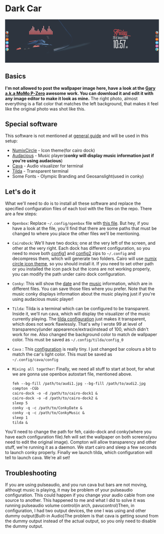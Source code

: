 # Dark Car

![Final result](preview.png)

## Basics
__I'm not allowed to post the wallpaper image here, have a look at the [Gary a.k.a MoMo P-Zero](https://www.flickr.com/photos/thevenommob/16793942975/) awesome work. You can download it and edit it with any image editor to make it look as mine.__ The right photo, almost everything is a flat color that matches the left background, that makes it feel like the original photo was shot like this.

## Special software
This software is not mentioned at [general guide](../README.md) and will be used in this setup:
* [NumixCircle](https://aur.archlinux.org/packages/numix-circle-icon-theme-git/) - Icon theme(for cairo dock)
* [Audacious](https://wiki.archlinux.org/index.php/audacious) - Music player(__conky will display music information just if you're using audacious__)
* [Cava](https://aur.archlinux.org/packages/cava/) - Audio visualizer for terminal
* [Tilda](https://wiki.archlinux.org/index.php/Tilda) - Transparent terminal
* Some Fonts - Olympic Branding and Geosanslight(used in conky)

## Let's do it
What we'll need to do is to install all these software and replace the specified configuration files of each tool with the files on the repo. There are a few steps:
* `Openbox`: Replace `~/.config/openbox` file with [this file](autostart). But hey, if you have a look at the file, you'll find that there are some paths that must be changed to where you place the other files we'll be mentioning.

* `CairoDock`: We'll have two docks; one at the very left of the screen, and other at the very right. Each dock has different configuration, so you need to move both [config1](CairoDock/cairo-dock1.zip) and [config2](CairoDock/cairo-dock2.zip) zips to `~/.config` and decompress them, which will generate two folders. Cairo will use [numix circle icon theme](https://aur.archlinux.org/packages/numix-circle-icon-theme-git/), so you should install it. If you need to set other path or you installed the icon pack but the icons are not working properly, you can modify the path under cairo dock configuration.

* `Conky`: This will show the [date](Conky/Date) and the [music](Conky/Music) information, which are in different files. You can save those files where you prefer. Note that the music conky displays information about the music playing just if you're using audacious music player!

* `Tilda`: Tilda is a terminal which can be configured to be transparent. Inside it, we'll run cava, which will display the visualizer of the music currently playing. The [tilda configuration](tilda) just makes it transparent, which does not work flawlessly. That's why I wrote 99 at level of transparency(under appearence/extras)instead of 100, which didn't work for me. Also changed the background color to match de wallpaper color. This must be saved as `~/.config/tilda/config_0`

* `Cava` : This [configuration](cava) is really tiny. I just changed bar colours a bit to match the car's light color. This must be saved as `~/.config/cava/config`

* `Mixing all together`: Finally, we need all stuff to start at boot, for what we are gonna use openbox autostart file, mentioned above.

      feh --bg-fill /path/to/audi1.jpg --bg-fill /path/to/audi2.jpg
      compton -CGb
      cairo-dock -o -d /path/to/cairo-dock1 &
      cairo-dock -o -d /path/to/cairo-dock2 &
      sleep 5
      conky -q -c /path/to/ConkyDate &
      conky -q -c /path/to/ConkyMusic &
      sleep 1
      tilda &

You'll need to change the path for feh, caido-dock and conky(where you have each configuration file).feh will set the wallpaper on both screens(you need to edit the original image). Compton will allow transparency and other stuff, we're running it as a daemon. We start cairo and sleep a few seconds to launch conky properly. Finally we launch tilda, which configuration will tell to launch cava. We're all set!


## Troubleshooting
If you are using pulseaudio, and you run cava but bars are not moving, althougt music is playing, it may be problem of your pulseaudio configuration. This could happen if you change your audio cable from one source to another. This happened to me and what I did to solve it was running pulseaudio volume control(in arch, pavucontrol)Then, in configuration, I had two output devices, the one I was using and other dummy output(Built-in Audio)The problem is that cava is getting sound from the dummy output instead of the actual output, so you only need to disable the dummy output.
